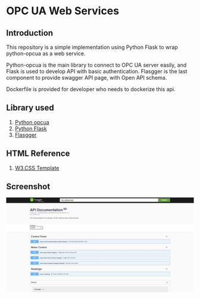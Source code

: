 # OPC UA Web Services

## Introduction

This repository is a simple implementation using Python Flask to wrap python-opcua as a web service.

Python-opcua is the main library to connect to OPC UA server easily, and Flask is used to develop API with basic authentication. Flasgger is the last component to provide swagger API page, with Open API schema.

Dockerfile is provided for developer who needs to dockerize this api.

## Library used

1. [Python opcua](https://github.com/FreeOpcUa/python-opcua)
1. [Python Flask](https://flask.palletsprojects.com/en/1.1.x/)
1. [Flasgger](https://github.com/flasgger/flasgger)

## HTML Reference

1. [W3.CSS Template](https://www.w3schools.com/w3css/w3css_templates.asp)

## Screenshot

![Image](./asset/image.jpg)
